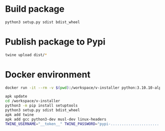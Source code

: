 # Build package

```bash
python3 setup.py sdist bdist_wheel
```

# Publish package to Pypi

```bash
twine upload dist/*
```

# Docker environment

```bash
docker run -it --rm -v $(pwd):/workspace/v-installer python:3.10.10-alpine /bin/sh

apk update
cd /workspace/v-installer
python3 -m pip install setuptools
python3 setup.py sdist bdist_wheel
apk add twine
apk add gcc python3-dev musl-dev linux-headers
TWINE_USERNAME="__token__" TWINE_PASSWORD="pypi-....................................................." twine upload --non-interactive dist/*
```
